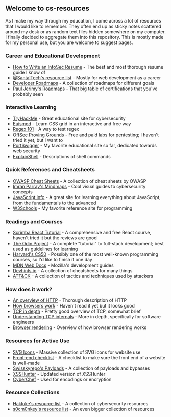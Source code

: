 ## Welcome to cs-resources
As I make my way through my education, I come across a lot of resources that I would like to remember. They often end up as sticky notes scattered around my desk or as random text files hidden somewhere on my computer. I finally decided to aggregate them into this repository. This is mostly made for my personal use, but you are welcome to suggest pages.



### Career and Educational Development
- [How to Write an InfoSec Resume](https://bytebreach.com/how-to-write-an-infosec-resume/) - The best and most thorough resume guide I know of
- [@SantalTech's resource list](https://medium.com/@SantalTech/every-resource-i-used-to-get-500k-software-engineering-offers-bae44a0097c7) - Mostly for web development as a career
- [Developer Roadmaps](https://roadmap.sh/) - A collection of roadmaps for different goals
- [Paul Jerimy's Roadmaps](https://pauljerimy.com/security-certification-roadmap/) - That big table of certifications that you've probably seen


### Interactive Learning
- [TryHackMe](https://tryhackme.com/hacktivities) - Great educational site for cybersecurity
- [Euismod](https://www.euismod.dev/#/) - Learn CSS grid in an interactive and free way
- [Regex 101](https://regex101.com/) - A way to test regex
- [OffSec Proving Grounds](https://www.offensive-security.com/labs/individual/) - Free and paid labs for pentesting; I haven't tried it yet, but I want to
- [PortSwigger](https://portswigger.net/web-security/dashboard) - My favorite educational site so far, dedicated towards web security
- [ExplainShell](https://explainshell.com/) - Descriptions of shell commands


### Quick References and Cheatsheets
- [OWASP Cheat Sheets](https://github.com/OWASP/CheatSheetSeries) - A collection of cheat sheets by OWASP
- [Imran Parray's Mindmaps](https://github.com/imran-parray/Mind-Maps) - Cool visual guides to cybersecurity concepts
- [JavaScript.info](https://javascript.info/) - A great site for learning everything about JavaScript, from the fundamentals to the advanced
- [W3Schools](https://www.w3schools.com/) - My favorite reference site for programming


### Readings and Courses
- [Scrimba React Tutorial](https://scrimba.com/learn/learnreact#) - A comprehensive and free React course, haven't tried it but the reviews are good
- [The Odin Project](https://www.theodinproject.com/) - A complete "tutorial" to full-stack development; best used as guidelines for learning
- [Harvard's CS50](https://pll.harvard.edu/course/cs50-introduction-computer-science?delta=0) - Possibly one of the most well-known programming courses, so I'd like to finish it one day
- [MDN Web Docs](https://developer.mozilla.org/en-US/docs/Learn) - Mozilla's development guides
- [Devhints.io](https://devhints.io/) - A collection of cheatsheets for many things
- [ATT&CK](https://attack.mitre.org/) - A collection of tactics and techniques used by attackers


### How does it work?
- [An overview of HTTP](https://developer.mozilla.org/en-US/docs/Web/HTTP/Overview) - Thorough description of HTTP
- [How browsers work](https://www.freecodecamp.org/news/web-application-security-understanding-the-browser-5305ed2f1dac/) - Haven't read it yet but it looks good
- [TCP in depth](https://dev.to/tamerlang/tcp-in-depth-3g83#:~:text=It%20is%20used%20on%20top,referred%20to%20as%20TCP%2FIP.) - Pretty good overview of TCP, somewhat brief
- [Understanding TCP internals](https://codeburst.io/understanding-tcp-internals-step-by-step-for-software-engineers-system-designers-part-1-df0c10b86449) - More in depth, specifically for software engineers
- [Browser rendering](https://blog.logrocket.com/how-browser-rendering-works-behind-scenes/) - Overview of how browser rendering works


### Resources for Active Use
- [SVG Icons](https://tablericons.com/) - Massive collection of SVG icons for website use
- [Front-end checklist](https://frontendchecklist.io/) - A checklist to make sure the front end of a website is well-made
- [Swisskyrepo's Payloads](https://github.com/swisskyrepo/PayloadsAllTheThings) - A collection of payloads and bypasses
- [XSSHunter](https://xsshunter.trufflesecurity.com/) - Updated version of XSSHunter
- [CyberChef](https://0x1.gitlab.io/code/CyberChef/) - Used for encodings or encryption


### Resource Collections
- [Hakluke's resource list](https://labs.detectify.com/2021/08/24/hakluke-list-resources-for-beginner-hackers-2021/) - A collection of cybersecurity resources
- [s0cm0nkey's resource list](https://s0cm0nkey.gitbook.io/s0cm0nkeys-security-reference-guide/) - An even bigger collection of resources
